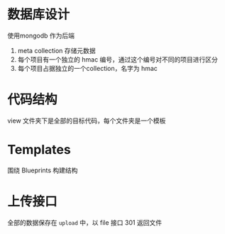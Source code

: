# 数据库设计

使用mongodb 作为后端

1. meta collection 存储元数据
2. 每个项目有一个独立的 hmac 编号，通过这个编号对不同的项目进行区分
3. 每个项目占据独立的一个collection，名字为 hmac 

# 代码结构
view 文件夹下是全部的目标代码，每个文件夹是一个模板

# Templates

围绕 Blueprints 构建结构

# 上传接口

全部的数据保存在 `upload` 中，以 file 接口 301 返回文件